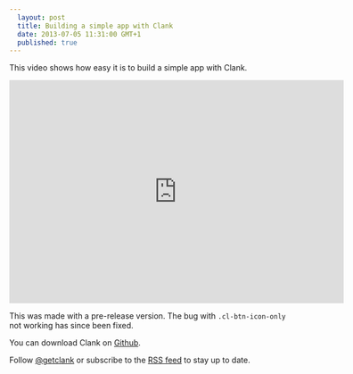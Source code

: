 ```yaml
---
  layout: post
  title: Building a simple app with Clank
  date: 2013-07-05 11:31:00 GMT+1
  published: true
---
```


This video shows how easy it is to build a simple app with Clank.

<div class="video-wrapper">
  <iframe width="600" height="400" frameborder="none" src="http://www.youtube.com/embed/HLfg_C6CMqQ" allowfullscreen="allowfullscreen="> </iframe>
</div>

This was made with a pre-release version. The bug with <code>.cl-btn-icon-only</code> not working has since been fixed.

You can download Clank on <a href="https://github.com/Wolfr/clank/releases">Github</a>.

Follow <a href="https://twitter.com/getclank">@getclank</a> or subscribe to the <a href="http://getclank.com/atom.xml">RSS feed</a> to stay up to date.